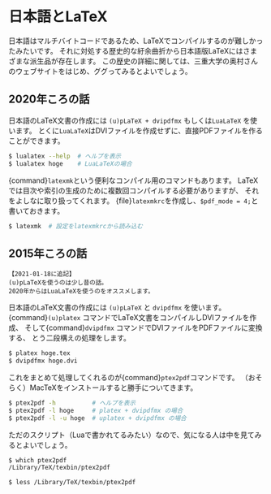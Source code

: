 # 日本語とLaTeX

日本語はマルチバイトコードであるため、LaTeXでコンパイルするのが難しかったみたいです。
それに対処する歴史的な紆余曲折から日本語版LaTeXにはさまざまな派生品が存在します。
この歴史の詳細に関しては、三重大学の奥村さんのウェブサイトをはじめ、ググってみるとよいでしょう。

## 2020年ころの話

日本語のLaTeX文書の作成には ``(u)pLaTeX + dvipdfmx`` もしくは``LuaLaTeX`` を使います。
とくに``LuaLaTeX``はDVIファイルを作成せずに、直接PDFファイルを作ることができます。

```bash
$ lualatex --help  # ヘルプを表示
$ lualatex hoge    # LuaLaTeXの場合
```

{command}`latexmk`という便利なコンパイル用のコマンドもあります。
LaTeXでは目次や索引の生成のために複数回コンパイルする必要がありますが、
それをよしなに取り扱ってくれます。
{file}`latexmkrc`を作成し、``$pdf_mode = 4;``と書いておきます。

```bash
$ latexmk  # 設定をlatexmkrcから読み込む
```


## 2015年ころの話

```{warning}
【2021-01-18に追記】
(u)pLaTeXを使うのは少し昔の話。
2020年からはLuaLaTeXを使うのをオススメします。
```

日本語のLaTeX文書の作成には ``(u)pLaTeX`` と ``dvipdfmx`` を使います。
{command}`(u)platex` コマンドでLaTeX文書をコンパイルしDVIファイルを作成、
そして{command}`dvipdfmx` コマンドでDVIファイルをPDFファイルに変換する、
とう二段構えの処理をします。

```bash
$ platex hoge.tex
$ dvipdfmx hoge.dvi
```

これをまとめて処理してくれるのが{command}`ptex2pdf`コマンドです。
（おそらく）MacTeXをインストールすると勝手についてきます。

```bash
$ ptex2pdf -h          # ヘルプを表示
$ ptex2pdf -l hoge     # platex + dvipdfmx の場合
$ ptex2pdf -l -u hoge  # uplatex + dvipdfmx の場合
```

ただのスクリプト（Luaで書かれてるみたい）なので、気になる人は中を見てみるとよいでしょう。

```bash
$ which ptex2pdf
/Library/TeX/texbin/ptex2pdf

$ less /Library/TeX/texbin/ptex2pdf
```
